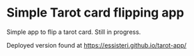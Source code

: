 # Simple Tarot card flipping app

Simple app to flip a tarot card. Still in progress.

Deployed version found at https://essisteri.github.io/tarot-app/
